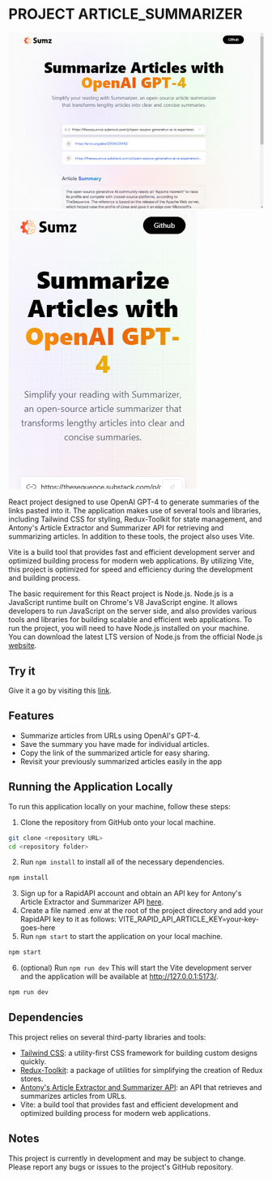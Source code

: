 # PROJECT ARTICLE_SUMMARIZER

![summarizer_on_laptop](public/assets/sumz_laptop.png)
![summarizer_on_iphoneSE](public/assets/sumz_phone_SE.png)

React project designed to use OpenAI GPT-4 to generate summaries of the links pasted into it. The application makes use of several tools and libraries, including Tailwind CSS for styling, Redux-Toolkit for state management, and Antony's Article Extractor and Summarizer API for retrieving and summarizing articles. In addition to these tools, the project also uses Vite.

Vite is a build tool that provides fast and efficient development server and optimized building process for modern web applications. By utilizing Vite, this project is optimized for speed and efficiency during the development and building process.

The basic requirement for this React project is Node.js. Node.js is a JavaScript runtime built on Chrome's V8 JavaScript engine. It allows developers to run JavaScript on the server side, and also provides various tools and libraries for building scalable and efficient web applications. To run the project, you will need to have Node.js installed on your machine. You can download the latest LTS version of Node.js from the official Node.js [website](https://nodejs.org/en/download).

## Try it

Give it a go by visiting this [link](https://genuine-stroopwafel-d0ab6d.netlify.app/).

## Features

- Summarize articles from URLs using OpenAI's GPT-4.
- Save the summary you have made for individual articles.
- Copy the link of the summarized article for easy sharing.
- Revisit your previously summarized articles easily in the app

## Running the Application Locally

To run this application locally on your machine, follow these steps:

1. Clone the repository from GitHub onto your local machine.

```bash
git clone <repository URL>
cd <repository folder>
```

2. Run `npm install` to install all of the necessary dependencies.

```bash
npm install
```

3. Sign up for a RapidAPI account and obtain an API key for Antony's Article Extractor and Summarizer API [here](https://rapidapi.com/restyler/api/article-extractor-and-summarizer).
4. Create a file named .env at the root of the project directory and add your RapidAPI key to it as follows:
   VITE_RAPID_API_ARTICLE_KEY=your-key-goes-here
5. Run `npm start` to start the application on your local machine.

```bash
npm start
```

6. (optional) Run `npm run dev` This will start the Vite development server and the application will be available at http://127.0.0.1:5173/.

```bash
npm run dev
```

## Dependencies

This project relies on several third-party libraries and tools:

- [Tailwind CSS](https://tailwindcss.com/docs/guides/vite): a utility-first CSS framework for building custom designs quickly.
- [Redux-Toolkit](https://redux-toolkit.js.org/): a package of utilities for simplifying the creation of Redux stores.
- [Antony's Article Extractor and Summarizer API](https://rapidapi.com/restyler/api/article-extractor-and-summarizer): an API that retrieves and summarizes articles from URLs.
- Vite: a build tool that provides fast and efficient development and optimized building process for modern web applications.

## Notes

This project is currently in development and may be subject to change. Please report any bugs or issues to the project's GitHub repository.
